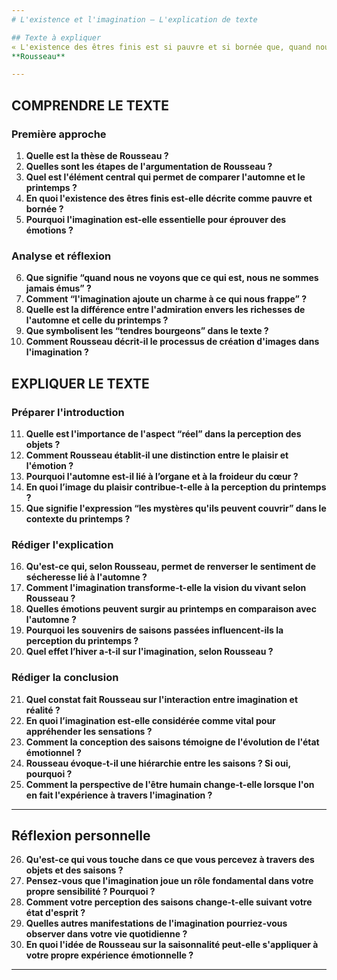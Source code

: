 ```yaml
---
# L'existence et l'imagination — L'explication de texte

## Texte à expliquer
« L'existence des êtres finis est si pauvre et si bornée que, quand nous ne voyons que ce qui est, nous ne sommes jamais émus. Ce sont les chimères qui ornent les objets réels ; et si l'imagination n'ajoute un charme à ce qui nous frappe, le stérile plaisir qu'on y prend se borne à l'organe, et laisse toujours le cœur froid. La terre, parée des trésors de l'automne, étale une richesse que l'œil admire mais cette admiration n'est point touchante ; elle vient plus de la réflexion que du sentiment. Au printemps, la campagne presque nue n'est encore couverte de rien, les bois n'offrent point d'ombre, la verdure ne fait que de poindre, et le cœur est touché à son aspect. En voyant renaître ainsi la nature, on se sent ranimer soi-même ; l'image du plaisir nous environne ; ces compagnes de la volupté, ces douces larmes, toujours prêtes à se joindre à tout sentiment délicieux, sont déjà sur le bord de nos paupières ; mais l'aspect des vendanges a beau être animé, vivant, agréable, on le voit toujours d'un œil sec. Pourquoi cette différence ? C'est qu'au spectacle du printemps l'imagination joint celui des saisons qui le doivent suivre ; à ces tendres bourgeons que l'œil aperçoit, elle ajoute les fleurs, les fruits, les ombrages, quelquefois les mystères qu'ils peuvent couvrir. Elle réunit en un point des temps qui doivent se succéder, et voit moins les objets comme ils seront que comme elle les désire, parce qu'il dépend d'elle de les choisir. En automne, au contraire, on n'a plus à voir que ce qui est. Si l'on veut arriver au printemps, l'hiver nous arrête, et l'imagination glacée expire sur la neige et sur les frimas. »  
**Rousseau**

---
```


## COMPRENDRE LE TEXTE

### Première approche

1. **Quelle est la thèse de Rousseau ?**  
2. **Quelles sont les étapes de l'argumentation de Rousseau ?**  
3. **Quel est l'élément central qui permet de comparer l'automne et le printemps ?**  
4. **En quoi l'existence des êtres finis est-elle décrite comme pauvre et bornée ?**  
5. **Pourquoi l'imagination est-elle essentielle pour éprouver des émotions ?**  

### Analyse et réflexion

6. **Que signifie “quand nous ne voyons que ce qui est, nous ne sommes jamais émus” ?**  
7. **Comment “l'imagination ajoute un charme à ce qui nous frappe” ?**  
8. **Quelle est la différence entre l'admiration envers les richesses de l'automne et celle du printemps ?**  
9. **Que symbolisent les “tendres bourgeons” dans le texte ?**  
10. **Comment Rousseau décrit-il le processus de création d'images dans l'imagination ?**  

## EXPLIQUER LE TEXTE

### Préparer l'introduction

11. **Quelle est l'importance de l'aspect “réel” dans la perception des objets ?**  
12. **Comment Rousseau établit-il une distinction entre le plaisir et l'émotion ?**  
13. **Pourquoi l'automne est-il lié à l’organe et à la froideur du cœur ?**  
14. **En quoi l’image du plaisir contribue-t-elle à la perception du printemps ?**  
15. **Que signifie l'expression “les mystères qu'ils peuvent couvrir” dans le contexte du printemps ?**  

### Rédiger l'explication

16. **Qu'est-ce qui, selon Rousseau, permet de renverser le sentiment de sécheresse lié à l'automne ?**  
17. **Comment l'imagination transforme-t-elle la vision du vivant selon Rousseau ?**  
18. **Quelles émotions peuvent surgir au printemps en comparaison avec l'automne ?**  
19. **Pourquoi les souvenirs de saisons passées influencent-ils la perception du printemps ?**  
20. **Quel effet l’hiver a-t-il sur l'imagination, selon Rousseau ?**  

### Rédiger la conclusion

21. **Quel constat fait Rousseau sur l'interaction entre imagination et réalité ?**  
22. **En quoi l’imagination est-elle considérée comme vital pour appréhender les sensations ?**  
23. **Comment la conception des saisons témoigne de l'évolution de l'état émotionnel ?**  
24. **Rousseau évoque-t-il une hiérarchie entre les saisons ? Si oui, pourquoi ?**  
25. **Comment la perspective de l'être humain change-t-elle lorsque l'on en fait l'expérience à travers l'imagination ?**  

---

## Réflexion personnelle

26. **Qu'est-ce qui vous touche dans ce que vous percevez à travers des objets et des saisons ?**  
27. **Pensez-vous que l'imagination joue un rôle fondamental dans votre propre sensibilité ? Pourquoi ?**  
28. **Comment votre perception des saisons change-t-elle suivant votre état d'esprit ?**  
29. **Quelles autres manifestations de l'imagination pourriez-vous observer dans votre vie quotidienne ?**  
30. **En quoi l'idée de Rousseau sur la saisonnalité peut-elle s'appliquer à votre propre expérience émotionnelle ?**  

---